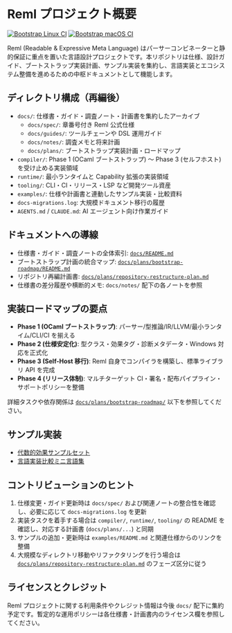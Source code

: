 # Reml プロジェクト概要

[![Bootstrap Linux CI](https://github.com/dolphilia/kestrel/actions/workflows/bootstrap-linux.yml/badge.svg)](https://github.com/dolphilia/kestrel/actions/workflows/bootstrap-linux.yml)
[![Bootstrap macOS CI](https://github.com/dolphilia/kestrel/actions/workflows/bootstrap-macos.yml/badge.svg)](https://github.com/dolphilia/kestrel/actions/workflows/bootstrap-macos.yml)

Reml (Readable & Expressive Meta Language) はパーサーコンビネーターと静的保証に重点を置いた言語設計プロジェクトです。本リポジトリは仕様、設計ガイド、ブートストラップ実装計画、サンプル実装を集約し、言語実装とエコシステム整備を進めるための中枢ドキュメントとして機能します。

## ディレクトリ構成（再編後）

- `docs/`: 仕様書・ガイド・調査ノート・計画書を集約したアーカイブ
  - `docs/spec/`: 章番号付き Reml 公式仕様
  - `docs/guides/`: ツールチェーンや DSL 運用ガイド
  - `docs/notes/`: 調査メモと将来計画
  - `docs/plans/`: ブートストラップ実装計画・ロードマップ
- `compiler/`: Phase 1 (OCaml ブートストラップ) 〜 Phase 3 (セルフホスト) を受け止める実装領域
- `runtime/`: 最小ランタイムと Capability 拡張の実装領域
- `tooling/`: CLI・CI・リリース・LSP など開発ツール資産
- `examples/`: 仕様や計画書と連動したサンプル実装・比較資料
- `docs-migrations.log`: 大規模ドキュメント移行の履歴
- `AGENTS.md` / `CLAUDE.md`: AI エージェント向け作業ガイド

## ドキュメントへの導線

- 仕様書・ガイド・調査ノートの全体索引: [`docs/README.md`](docs/README.md)
- ブートストラップ計画の統合マップ: [`docs/plans/bootstrap-roadmap/README.md`](docs/plans/bootstrap-roadmap/README.md)
- リポジトリ再編計画書: [`docs/plans/repository-restructure-plan.md`](docs/plans/repository-restructure-plan.md)
- 仕様書の差分履歴や横断的メモ: `docs/notes/` 配下の各ノートを参照

## 実装ロードマップの要点

- **Phase 1 (OCaml ブートストラップ)**: パーサー/型推論/IR/LLVM/最小ランタイム/CLI/CI を揃える
- **Phase 2 (仕様安定化)**: 型クラス・効果タグ・診断メタデータ・Windows 対応を正式化
- **Phase 3 (Self-Host 移行)**: Reml 自身でコンパイラを構築し、標準ライブラリ API を完成
- **Phase 4 (リリース体制)**: マルチターゲット CI・署名・配布パイプライン・サポートポリシーを整備

詳細タスクや依存関係は [`docs/plans/bootstrap-roadmap/`](docs/plans/bootstrap-roadmap/) 以下を参照してください。

## サンプル実装

- [代数的効果サンプルセット](examples/algebraic-effects/README.md)
- [言語実装比較ミニ言語集](examples/language-impl-comparison/README.md)

## コントリビューションのヒント

1. 仕様変更・ガイド更新時は `docs/spec/` および関連ノートの整合性を確認し、必要に応じて `docs-migrations.log` を更新
2. 実装タスクを着手する場合は `compiler/`, `runtime/`, `tooling/` の README を確認し、対応する計画書 (`docs/plans/...`) と同期
3. サンプルの追加・更新時は `examples/README.md` と関連仕様からのリンクを整備
4. 大規模なディレクトリ移動やリファクタリングを行う場合は [`docs/plans/repository-restructure-plan.md`](docs/plans/repository-restructure-plan.md) のフェーズ区分に従う

## ライセンスとクレジット

Reml プロジェクトに関する利用条件やクレジット情報は今後 `docs/` 配下に集約予定です。暫定的な運用ポリシーは各仕様書・計画書内のライセンス欄を参照してください。
